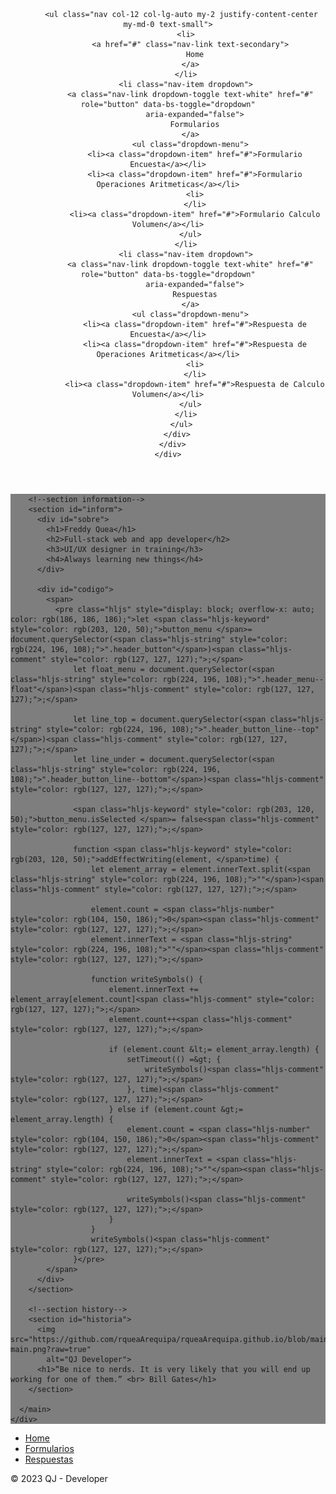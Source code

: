 <!DOCTYPE html>
<html>

<head>
  <meta charset="utf-8">
  <meta name="viewport" content="width=device-width, initial-scale=1">
  <title>Index</title>
  <link href="https://cdn.jsdelivr.net/npm/bootstrap@5.3.0-alpha2/dist/css/bootstrap.min.css" rel="stylesheet"
    integrity="sha384-aFq/bzH65dt+w6FI2ooMVUpc+21e0SRygnTpmBvdBgSdnuTN7QbdgL+OapgHtvPp" crossorigin="anonymous">
  <script src="https://cdn.jsdelivr.net/npm/bootstrap@5.3.0-alpha2/dist/js/bootstrap.bundle.min.js"
    integrity="sha384-qKXV1j0HvMUeCBQ+QVp7JcfGl760yU08IQ+GpUo5hlbpg51QRiuqHAJz8+BrxE/N"
    crossorigin="anonymous"></script>

  <style>
    main {
      background-image: linear-gradient(rgba(0, 0, 0, 0.5), rgba(0, 0, 0, 0.5)), url("../img/log.jpg");
      background-size: cover;


    }

    #inform {
      display: flex;
      align-items: center;
      padding: 20px 0px 30px 0px;
    }

    #sobre {
      display: flex;
      flex-direction: column;
      padding: 20px 90px 20px 90px;
      gap: 16px;
    }

    #sobre h1 {
      font-weight: 900;
      color: #EFBC75;
      font-size: 60px;
      line-height: 67px;
    }

    #sobre h2 {
      font-weight: 700;
      color: #C1E1A7;
      font-size: 34px;
      line-height: 42px;
    }

    #sobre h3 {
      font-weight: 400;
      color: #cdd8c4;
      font-size: 19px;
      line-height: 21px;
      width: auto;
    }

    #sobre h4 {
      font-weight: 500;
      color: #dcdddc;
      font-size: 12px;
      line-height: 11px;
      width: auto;
    }

    #codigo {
      margin: 40px 60px 60px 80px;
      opacity: 0.8;
    }

    #codigo pre {
      filter: blur(1px);
      opacity: 0.8;
    }

    #codigo pre::after {
      content: "|";
      opacity: 1;
      margin-left: 5px;
      display: inline-block;
      animation: blink .7s infinite;
    }

    @keyframes blink {

      0%,
      100% {
        opacity: 1;
      }

      50% {
        opacity: 0;
      }
    }


    #historia {
      background-image: linear-gradient(rgba(0, 0, 0, 0.5), rgba(0, 0, 0, 0.5)), url("../img/icono.jpg");
      background-size: cover;
      border-top: 2px solid #1A4A5A;
      border-bottom: 2px solid #1A4A5A;
      display: flex;
      justify-content: center;
      align-items: center;
      padding: 50px 80px;
      gap: 20px;
    }

    #historia h1 {
      text-align: center;
      font-weight: 400;
      font-size: 24px;
      line-height: 25px;
      color: #fff;
    }

    @media screen and (max-width: 910px) {

      #inform {
        display: flex;
        align-items: center;
        flex-direction: column;
      }
    }

      @media screen and (max-width: 768px) {
        #codigo {
          margin-left: 40px;
          font-size: 15px;
        }

      }

      @media screen and (max-width: 770px) {


        #sobre {
          padding: 60px;
        }

        #sobre h1 {
          font-size: 40px;
        }

        #sobre h2 {
          font-size: 26px;
        }

        #sobre h3 {
          font-size: 17px;
          margin-right: 20px;
        }

        #codigo {
          margin: 0;
          margin-left: 0px;
        }

        #codigo pre {
          filter: blur(0);
          opacity: 0.5;
        }

        #codigo span {
          font-size: 8px;
          padding-left: 0px;
        }

        #historia img {
          margin-right: 110px;
        }

        #historia h1 {
          font-size: 20px;
          margin-right: 50px;
        }

        #historia {
          display: flex;
          flex-direction: column;
          padding: 50px 0px 50px 60px;
        }

      }

      @media screen and (max-width: 450px) {
        #sobre {
          padding: 20px 0px 20px 30px;
          gap: 8px;
        }

        #sobre h1 {
          font-size: 35px;
        }

        #sobre h2 {
          font-size: 24px;
        }
      }
  </style>


</head>

<body class="bg-black bg-gradient">

  <header>
    <div class="px-3 py-2 text-bg-dark">
      <div class="container">
        <div class="d-flex flex-wrap align-items-center justify-content-center justify-content-lg-start">
          <a href="/" class="d-flex align-items-center my-2 my-lg-0 me-lg-auto text-white text-decoration-none">
            <svg class="bi me-2" width="40" height="32" role="img" aria-label="Bootstrap">
              <img src="https://rqueaarequipa.github.io/img/logo.png" alt="" width="20%">
            </svg>
          </a>

          <ul class="nav col-12 col-lg-auto my-2 justify-content-center my-md-0 text-small">
            <li>
              <a href="#" class="nav-link text-secondary">
                Home
              </a>
            </li>
            <li class="nav-item dropdown">
              <a class="nav-link dropdown-toggle text-white" href="#" role="button" data-bs-toggle="dropdown"
                aria-expanded="false">
                Formularios
              </a>
              <ul class="dropdown-menu">
                <li><a class="dropdown-item" href="#">Formulario Encuesta</a></li>
                <li><a class="dropdown-item" href="#">Formulario Operaciones Aritmeticas</a></li>
                <li>
                </li>
                <li><a class="dropdown-item" href="#">Formulario Calculo Volumen</a></li>
              </ul>
            </li>
            <li class="nav-item dropdown">
              <a class="nav-link dropdown-toggle text-white" href="#" role="button" data-bs-toggle="dropdown"
                aria-expanded="false">
                Respuestas
              </a>
              <ul class="dropdown-menu">
                <li><a class="dropdown-item" href="#">Respuesta de Encuesta</a></li>
                <li><a class="dropdown-item" href="#">Respuesta de Operaciones Aritmeticas</a></li>
                <li>
                </li>
                <li><a class="dropdown-item" href="#">Respuesta de Calculo Volumen</a></li>
              </ul>
            </li>
          </ul>
        </div>
      </div>
    </div>
  </header>
  <div class="bg-dark bg-gradient">
    <div class="container">
      <!--menu options-->
      <main>

        <!--section information-->
        <section id="inform">
          <div id="sobre">
            <h1>Freddy Quea</h1>
            <h2>Full-stack web and app developer</h2>
            <h3>UI/UX designer in training</h3>
            <h4>Always learning new things</h4>
          </div>

          <div id="codigo">
            <span>
              <pre class="hljs" style="display: block; overflow-x: auto; color: rgb(186, 186, 186);">let <span class="hljs-keyword" style="color: rgb(203, 120, 50);">button_menu </span>= document.querySelector(<span class="hljs-string" style="color: rgb(224, 196, 108);">".header_button"</span>)<span class="hljs-comment" style="color: rgb(127, 127, 127);">;</span>
                  let float_menu = document.querySelector(<span class="hljs-string" style="color: rgb(224, 196, 108);">".header_menu--float"</span>)<span class="hljs-comment" style="color: rgb(127, 127, 127);">;</span>
                                          
                  let line_top = document.querySelector(<span class="hljs-string" style="color: rgb(224, 196, 108);">".header_button_line--top"</span>)<span class="hljs-comment" style="color: rgb(127, 127, 127);">;</span>
                  let line_under = document.querySelector(<span class="hljs-string" style="color: rgb(224, 196, 108);">".header_button_line--bottom"</span>)<span class="hljs-comment" style="color: rgb(127, 127, 127);">;</span>
                                          
                  <span class="hljs-keyword" style="color: rgb(203, 120, 50);">button_menu.isSelected </span>= false<span class="hljs-comment" style="color: rgb(127, 127, 127);">;</span>
                                          
                  function <span class="hljs-keyword" style="color: rgb(203, 120, 50);">addEffectWriting(element, </span>time) {
                      let element_array = element.innerText.split(<span class="hljs-string" style="color: rgb(224, 196, 108);">""</span>)<span class="hljs-comment" style="color: rgb(127, 127, 127);">;</span>
                  
                      element.count = <span class="hljs-number" style="color: rgb(104, 150, 186);">0</span><span class="hljs-comment" style="color: rgb(127, 127, 127);">;</span>
                      element.innerText = <span class="hljs-string" style="color: rgb(224, 196, 108);">""</span><span class="hljs-comment" style="color: rgb(127, 127, 127);">;</span>
                  
                      function writeSymbols() {
                          element.innerText += element_array[element.count]<span class="hljs-comment" style="color: rgb(127, 127, 127);">;</span>
                          element.count++<span class="hljs-comment" style="color: rgb(127, 127, 127);">;</span>
                  
                          if (element.count &lt;= element_array.length) {
                              setTimeout(() =&gt; {
                                  writeSymbols()<span class="hljs-comment" style="color: rgb(127, 127, 127);">;</span>
                              }, time)<span class="hljs-comment" style="color: rgb(127, 127, 127);">;</span>
                          } else if (element.count &gt;= element_array.length) {
                              element.count = <span class="hljs-number" style="color: rgb(104, 150, 186);">0</span><span class="hljs-comment" style="color: rgb(127, 127, 127);">;</span>
                              element.innerText = <span class="hljs-string" style="color: rgb(224, 196, 108);">""</span><span class="hljs-comment" style="color: rgb(127, 127, 127);">;</span>
                  
                              writeSymbols()<span class="hljs-comment" style="color: rgb(127, 127, 127);">;</span>
                          }
                      }
                      writeSymbols()<span class="hljs-comment" style="color: rgb(127, 127, 127);">;</span>
                  }</pre>
            </span>
          </div>
        </section>

        <!--section history-->
        <section id="historia">
          <img src="https://github.com/rqueaArequipa/rqueaArequipa.github.io/blob/main/img/log-main.png?raw=true"
            alt="QJ Developer">
          <h1>“Be nice to nerds. It is very likely that you will end up working for one of them.” <br> Bill Gates</h1>
        </section>

      </main>
    </div>
  </div>
  <div class="container">
    <footer class="py-3 my-4">
      <ul class="nav justify-content-center border-bottom pb-3 mb-3">
        <li class="nav-item"><a href="#" class="nav-link px-2 text-white">Home</a></li>
        <li class="nav-item"><a href="#" class="nav-link px-2 text-white">Formularios</a></li>
        <li class="nav-item"><a href="#" class="nav-link px-2 text-white">Respuestas</a></li>
      </ul>
      <p class="text-center text-muted">&copy; 2023 QJ - Developer</p>
    </footer>
  </div>

</body>

</html>

